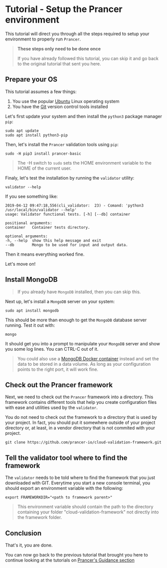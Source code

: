 # Tutorial - Setup the Prancer environment

This tutorial will direct you through all the steps required to setup your environment to properly run `Prancer`.

> **These steps only need to be done once**
>
> If you have already followed this tutorial, you can skip it and go back to the original tutorial that sent you here.

## Prepare your OS

This tutorial assumes a few things:

1. You use the popular [Ubuntu](https://ubuntu.com) Linux operating system
2. You have the [Git](https://git-scm.org) version control tools installed

Let's first update your system and then install the `python3` package manager `pip`:

    sudo apt update
    sudo apt install python3-pip

Then, let's install the `Prancer` validation tools using `pip`:

    sudo -H pip3 install prancer-basic

> The -H switch to `sudo` sets the HOME environment variable to the HOME of the current user.

Finaly, let's test the installation by running the `validator` utility:

    validator --help

If you see something like:

    2019-04-12 09:47:18,556(cli_validator:  23) - Comand: 'python3 /usr/local/bin/validator --help'
    usage: Validator functional tests. [-h] [--db] container

    positional arguments:
    container   Container tests directory.

    optional arguments:
    -h, --help  show this help message and exit
    --db        Mongo to be used for input and output data.

Then it means everything worked fine. 

Let's move on!

## Install MongoDB

> If you already have `MongoDB` installed, then you can skip this.

Next up, let's install a `MongoDB` server on your system:

    sudo apt install mongodb

This should be more than enough to get the `MongoDB` database server running. Test it out with:

    mongo

It should get you into a prompt to manipulate your `MongoDB` server and show you some log lines. You can CTRL-C out of it.

> You could also use a [MongoDB Docker container](https://hub.docker.com/_/mongo) instead and set the data to be stored in a data volume. As long as your configuration points to the right port, it will work fine.

## Check out the Prancer framework

Next, we need to check out the `Prancer` framework into a directory. This framework contains different tools that help you create configuration files with ease and utilities used by the `validator`.

You do not need to check out the framework to a directory that is used by your project. In fact, you should put it somewhere outside of your project directory or, at least, in a vendor directory that is not commited with your project.

    git clone https://github.com/prancer-io/cloud-validation-framework.git

## Tell the validator tool where to find the framework

The `validator` needs to be told where to find the framework that you just downloaded with GIT. Everytime you start a new console terminal, you should export an environment variable with the following:

    export FRAMEWORKDIR="<path to framework parent>"

> This environment variable should contain the path to the directory containing your folder "cloud-validation-framework" not directly into the framework folder.

## Conclusion

That's it, you are done.

You can now go back to the previous tutorial that brought you here to continue looking at the tutorials on [Prancer's Guidance section](http://www.prancer.io/guidance/)